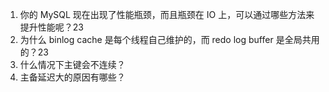 1. 你的 MySQL 现在出现了性能瓶颈，而且瓶颈在 IO 上，可以通过哪些方法来提升性能呢？23
2. 为什么 binlog cache 是每个线程自己维护的，而 redo log buffer 是全局共用的？23
3. 什么情况下主键会不连续？
4. 主备延迟大的原因有哪些？


